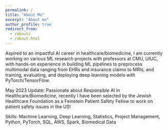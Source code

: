 ```yaml
---
permalink: /
title: "About Me"
excerpt: "About me"
author_profile: true
redirect_from: 
  - /about/
  - /about.html
---
```

Aspired to an impactful AI career in healthcare/biomedicine, I am currently working on various ML research projects with professors at CMU, UIUC, with hands-on experience in building ML pipelines to preprocess multimodal data ranging from EHRs and insurance claims to MRIs; and training, evaluating, and deploying deep learning models with PyTorch/TensorFlow.

May 2023 Update: Passionate about Responsible AI in Healthcare/Biomedicine, recently I have been selected by the Jewish Healthcare Foundation as a Feinstein Patient Safety Fellow to work on patient safety issues in the US! 

Skills: Machine Learning, Deep Learning, Statistics, Project Management, Python, PyTorch, SQL, AWS, Spark, Biomedical Data

